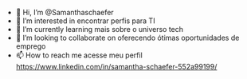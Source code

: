 - 👋 Hi, I’m @Samanthaschaefer
- 👀 I’m interested in  encontrar perfis para TI
- 🌱 I’m currently learning  mais sobre o universo tech
- 💞️ I’m looking to collaborate on  oferecendo ótimas oportunidades de emprego
- 📫 How to reach me  acesse  meu perfil https://www.linkedin.com/in/samantha-schaefer-552a99199/
